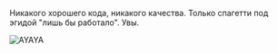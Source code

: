 Никакого хорошего кода, никакого качества. Только спагетти под эгидой "лишь бы работало". Увы.

![AYAYA](https://i.imgur.com/omGiWZb.png)
